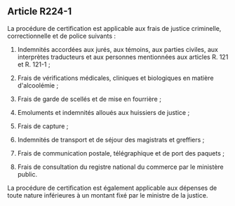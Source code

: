 Article R224-1
----
La procédure de certification est applicable aux frais de justice criminelle,
correctionnelle et de police suivants :

1. Indemnités accordées aux jurés, aux témoins, aux parties civiles, aux
interprètes traducteurs et aux personnes mentionnées aux articles R. 121 et R.
121-1 ;

2. Frais de vérifications médicales, cliniques et biologiques en matière
d'alcoolémie ;

3. Frais de garde de scellés et de mise en fourrière ;

4. Emoluments et indemnités alloués aux huissiers de justice ;

5. Frais de capture ;

6. Indemnités de transport et de séjour des magistrats et greffiers ;

7. Frais de communication postale, télégraphique et de port des paquets ;

8. Frais de consultation du registre national du commerce par le ministère
public.

La procédure de certification est également applicable aux dépenses de toute
nature inférieures à un montant fixé par le ministre de la justice.
